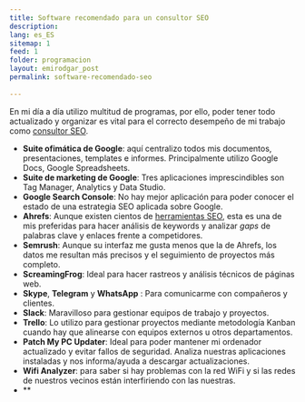 ```yaml
---
title: Software recomendado para un consultor SEO
description: 
lang: es_ES
sitemap: 1
feed: 1
folder: programacion
layout: emirodgar_post
permalink: software-recomendado-seo
  
---
```


En mi día a día utilizo multitud de programas, por ello, poder tener todo actualizado y organizar es vital para el correcto desempeño de mi trabajo como [consultor SEO](https://emirodgar.com/consultor-seo).



 - **Suite ofimática de Google**: aquí centralizo todos mis documentos, presentaciones, templates e informes. Principalmente utilizo Google Docs, Google Spreadsheets.
 - **Suite de marketing de Google**: Tres aplicaciones imprescindibles son Tag Manager, Analytics y Data Studio. 
 - **Google Search Console**: No hay mejor aplicación para poder conocer el estado de una estrategia SEO aplicada sobre Google.
 - **Ahrefs**: Aunque existen cientos de [herramientas SEO](https://emirodgar.com/herramientas-seo-gratis), esta es una de mis preferidas para hacer análisis de keywords y analizar *gaps* de palabras clave y enlaces frente a competidores.
 - **Semrush**: Aunque su interfaz me gusta menos que la de Ahrefs, los datos me resultan más precisos y el seguimiento de proyectos más completo.
 - **ScreamingFrog**: Ideal para hacer rastreos y análisis técnicos de páginas web.
 - **Skype**, **Telegram** y **WhatsApp** : Para comunicarme con compañeros y clientes.
 - **Slack**: Maravilloso para gestionar equipos de trabajo y proyectos.
 - **Trello**: Lo utilizo para gestionar proyectos mediante metodología Kanban cuando hay que alinearse con equipos externos u otros departamentos.
 - **Patch My PC Updater**: Ideal para poder mantener mi ordenador actualizado y evitar fallos de seguridad. Analiza nuestras aplicaciones instaladas y nos informa/ayuda a descargar actualizaciones.
 - **Wifi Analyzer**: para saber si hay problemas con la red WiFi y si las redes de nuestros vecinos están interfiriendo con las nuestras.
 - **

<!--stackedit_data:
eyJoaXN0b3J5IjpbOTgwNjAzNjE1LDE1MjczOTI3ODQsLTEyND
IzNjYwMTRdfQ==
-->